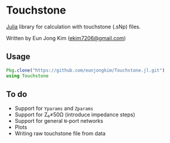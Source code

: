 # Touchstone
[Julia](julialang.org) library for calculation with touchstone (.sNp) files.

Written by Eun Jong Kim (ekim7206@gmail.com)

## Usage
```jl
Pkg.clone("https://github.com/eunjongkim/Touchstone.jl.git")
using Touchstone
```
## To do
- Support for `Yparams` and `Zparams`
- Support for Z₀≠50Ω  (introduce impedance steps)
- Support for general `N`-port networks
- Plots
- Writing raw touchstone file from data
